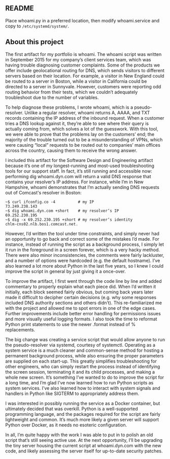 ## README

Place whoami.py in a preferred location, then modify whoami.service and copy to `/etc/systemd/system/`.

## About this project

The first artifact for my portfolio is whoami. The whoami script was written in September 2015 for my company’s client services team, which was having trouble diagnosing customer complaints. Some of the products we offer include geolocational routing for DNS, which sends visitors to different servers based on their location. For example, a visitor in New England could be routed to a server in Boston, while a visitor in California could be directed to a server in Sunnyvale. However, customers were reporting odd routing behavior from their tests, which we couldn’t adequately troubleshoot due to the number of variables.

To help diagnose these problems, I wrote whoami, which is a pseudo-resolver. Unlike a regular resolver, whoami returns A, AAAA, and TXT records containing the IP address of the inbound request. When a customer tries a DNS lookup against it, they’re able to see where their query is actually coming from, which solves a lot of the guesswork. With this tool, we were able to prove that the problems lay on the customers’ end; the majority of the trouble turned out to be a misunderstanding of VPNs, which were causing “local” requests to be routed out to companies’ main offices across the country, causing them to receive the wrong answer.

I included this artifact for the Software Design and Engineering artifact because it’s one of my longest-running and most-used troubleshooting tools for our support staff. In fact, it’s still running and accessible now: performing dig whoami.dyn.com will return a valid DNS response that contains your resolver’s IP address. For instance, while I’m in New Hampshire, whoami demonstrates that I’m actually sending DNS requests out of Comcast's resolver in Boston:

```
~$ curl ifconfig.co -4          # my IP
73.249.238.143
~$ dig whoami.dyn.com +short    # my resolver’s IP
69.252.230.195
~$ dig -x 69.252.230.195 +short # my resolver’s identity
chlm-cns02.nlb.bos1.comcast.net.         
```

However, I’d written the tool under time constraints, and simply never had an opportunity to go back and correct some of the mistakes I’d made. For instance, instead of running the script as a background process, I simply let it run in the foreground in a screen forever, which is a very hacky method. There were also minor inconsistencies, the comments were fairly lackluster, and a number of options were hardcoded (e.g. the default hostname). I’ve also learned a lot more about Python in the last five years, so I knew I could improve the script in general by just giving it a once-over.

To improve the artifact, I first went through the code line by line and added commentary to properly explain what each piece did. When I’d written it initially, each block seemed fairly obvious, but coming back years later made it difficult to decipher certain decisions (e.g. why some responses included DNS authority sections and others didn’t). This re-familiarized me with the project and allowed me to spot errors in one of the edge cases. Further improvements include better error handling for permissions issues and more visually useful logging formats. I also took the time to reformat Python print statements to use the newer .format instead of % replacements.

The big change was creating a service script that would allow anyone to run the pseudo-resolver via systemd, courtesy of systemctl. Operating as a system service is a much cleaner and common-sense method for hosting a permanent background process, while also ensuring the proper parameters are supplied on each start-up. This greatly simplifies troubleshooting for other engineers, who can simply restart the process instead of identifying the screen session, terminating it and its child processes, and making a whole new screen. It’s something I’ve wanted to do to improve the script for a long time, and I’m glad I’ve now learned how to run Python scripts as system services. I’ve also learned how to interact with system signals and handlers in Python like SIGTERM to appropriately address them.

I was interested in possibly running the service as a Docker container, but ultimately decided that was overkill. Python is a well-supported programming language, and the packages required for the script are fairly lightweight and common. It’s much more likely a given server will support Python over Docker, as it needs no esoteric configuration.

In all, I’m quite happy with the work I was able to put in to polish an old script that’s still seeing active use. At the next opportunity, I’ll be upgrading the tiny server housing the current script at whoami.dyn.com with the new code, and likely assessing the server itself for up-to-date security patches.
